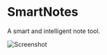 SmartNotes
==========

A smart and intelligent note tool.

![Screenshot](http://www.xemio.net/haefele/notes/XemioNotes.PNG "Screenshot")
